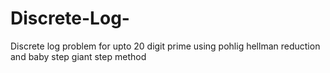 # Discrete-Log-
Discrete log problem for upto 20 digit prime using pohlig hellman reduction and baby step giant step method
